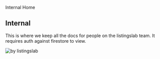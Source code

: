Internal
Home

## Internal

This is where we keep all the docs for people on the listingslab team. It requires auth against firestore to view.

![by listingslab](https://listingslab.com/public/png/docs/byListingslabInternal.png)

